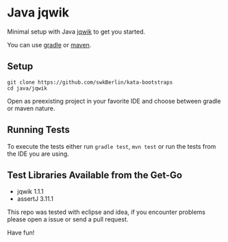 # Java jqwik

Minimal setup with Java [jqwik](https://jqwik.net/) to get you started.

You can use [gradle](https://gradle.org/) or [maven](https://maven.apache.org/).

## Setup

    git clone https://github.com/swkBerlin/kata-bootstraps
    cd java/jqwik

Open as preexisting project in your favorite IDE and choose between gradle or maven nature.

## Running Tests

To execute the tests either run `gradle test`, `mvn test` or run the tests from the IDE you are using.

## Test Libraries Available from the Get-Go
- jqwik 1.1.1
- assertJ 3.11.1

This repo was tested with eclipse and idea, if you encounter problems please open a issue or send a pull request.

Have fun!
